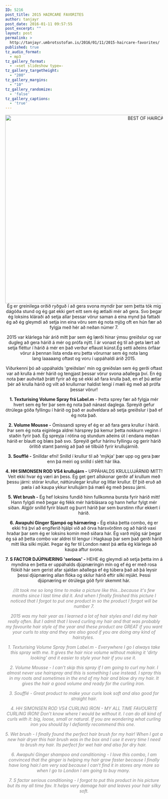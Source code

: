 ```yaml
---
ID: 5216
post_title: 2015 HAIRCARE FAVORITES
author: tanjayr
post_date: 2016-01-11 09:57:55
post_excerpt: ""
layout: post
permalink: >
  http://tanjayr.umbrotsstofan.is/2016/01/11/2015-haircare-favorites/
published: true
tz_audio_format:
  - mp3
tz_gallery_format:
  - -=set slideshow type=-
tz_gallery_targetheight:
  - "200"
tz_gallery_margins:
  - "10"
tz_gallery_randomize:
  - 'false'
tz_gallery_captions:
  - 'true'
---
```

<p style="text-align: center;"><img class="aligncenter size-large wp-image-5219" src="http://www.tanjayr.com/wp-content/uploads/2016/01/BEST-OF-HAIRCARE-1024x683.jpg" alt="BEST OF HAIRCARE" width="900" height="600" />Ég er greinilega orðið ryðguð í að gera svona myndir þar sem þetta tók mig dágóða stund og ég gat ekki gert eitt sem ég ætlaði mér að gera. Svo þegar ég loksins kláraði að setja allar þessar vörur saman á eina mynd þá fattaði ég að ég gleymdi að setja inn eina vöru sem ég nota mjög oft en hún fær að fylgja með hér að neðan númer 7.</p>
<p style="text-align: center;">2015 var klárlega hár árið mitt þar sem ég lærði hinar ýmsu greiðslur og var dugleg að gera hárið á mér og prófa nýtt. Í ár vonast ég til að geta lært að setja fléttur í hárið á mér en það verður eflaust kúnst.Ég setti aðeins örfáar vörur á þennan lista enda eru þetta vörurnar sem ég nota lang lang <span class="nwe">laaaaang</span> oftast og voru í uppáhaldi árið 2015.</p>
<p style="text-align: center;">Viðurkenni þó að uppáhalds 'greiðslan' mín og greiðslan sem ég gerði oftast var að krulla á mér hárið og tengjast þessar vörur svona aðallega því. En ég nota þær auðvitað þrátt fyrir að ég sé ekki að fara krulla það, en ef þú ætlar þér að krulla hárið og vilt að krullurnar haldist lengi í mæli ég með að prófa þessar vörur!</p>
<p style="text-align: center;"><strong>1. <span class="nwe">Texturising</span> <span class="nwe">Volume</span> <span class="nwe">Spray</span> frá <span class="nwe">Label.m</span></strong> - Þetta sprey fær að fylgja mér hvert sem ég fer þar sem ég nota það nánast daglega. Spreyið gefur ótrúlega góða fyllingu í hárið og það er auðveldara að setja greiðslur í það ef ég nota það.</p>
<p style="text-align: center;"><strong>2. <span class="nwe">Volume</span> <span class="nwe">Mousse</span> -</strong> Ómissandi sprey ef ég er að fara gera krullur í hárið. Þar sem ég nota eiginlega aldrei <span class="nwe">hársprey</span> þá kemur þetta nokkurn veginn í staðin fyrir það. Ég spreyja í rótina og stundum aðeins út í endana meðan hárið er blautt og blæs það svo. Spreyið gefur hárinu fyllingu og gerir hárið örlítið stamt þannig að það sé tilbúið fyrir krullujárnið.</p>
<p style="text-align: center;"><strong>3. <span class="nwe">Soufflé</span> -</strong> Snilldar efni! Snilld í krullur til að 'mýkja' þær upp og gera þær enn þá meiri og snilld í slétt hár líka.</p>
<p style="text-align: center;"><strong>4. <span class="nwe">HH</span> <span class="nwe">SIMONSEN</span> <span class="nwe">ROD</span> <span class="nwe">VS4</span> krullujárn -</strong> UPPÁHALDS KRULLUJÁRNIÐ MITT! Veit ekki hvar ég væri án þess. Ég get gert allskonar gerðir af krullum með þessu járni: stórar krullur, náttúrulegar krullur og litlar krullur. Ef þið eruð að pæla í að kaupa ykkur krullujárn þá mæli ég með þessu járni.</p>
<p style="text-align: center;"><strong>5. <span class="nwe">Wet</span> <span class="nwe">brush</span> -</strong> Ég hef loksins fundið hinn fullkomna bursta fyrir hárið mitt! Hann fylgdi með þegar ég fékk mér hárblásara og hann hefur fylgt mér síðan. Algjör snilld fyrir blautt og þurrt hárið þar sem burstinn rífur ekkert í hárið.</p>
<p style="text-align: center;"><strong>6. <span class="nwe">Awapuhi</span> <span class="nwe">Ginger</span> Sjampó og hárnæring -</strong> Ég elska þetta <span class="nwe">combo</span>, ég er ekki frá því að engiferið hjálpi við að örva hársvörðinn og að hárið vaxi hraðar þar sem ég er loksins komin með síðara hár. Ég varð mjög sár þegar ég sá að þetta <span class="nwe">combo</span> var aldrei til lengur í Hagkaup þar sem það gerði hárið mitt líka silki mjúkt. Þegar ég fer til <span class="nwe">London</span> næst þá ætla ég klárlega að kaupa aftur svona.</p>
<p style="text-align: center;"><strong>7. <span class="nwe">S</span> <span class="nwe">FACTOR</span> DJÚPNÆRING 'serious' - </strong><span class="nwe">HEHE</span> ég gleymdi að setja þetta inn á myndina en þetta er uppáhalds djúpnæringin mín og ef ég er með rosa flókið hár sem gerist afar sjaldan aðallega ef ég <span class="nwe">túbera</span> það að þá leysir þessi djúpnæring allan flóka og skilur hárið eftir silki mjúkt. Þessi djúpnæring er ótrúlega góð fyrir skemmt hár.</p>
<p style="text-align: center;"><span style="color: #808080;"><em>//It took me so long time to make a picture like this...because it's few months since I last time did it. And when I finally finished this picture I noticed that I forgot to put one product in so the product I forgot will be number 7.</em></span></p>
<p style="text-align: center;"><span style="color: #808080;"><em>2015 was my hair year as I learned a lot of hair styles and I did my hair really often. But I admit that I loved curling my hair and that was probably my favourite hair style of the year and these product are GREAT if you want your curls to stay and they are also good if you are doing any kind of hairstyles. </em></span></p>
<p style="text-align: center;"><span style="color: #808080;"><em>1. <span class="nwe">Texturising</span> <span class="nwe">Volume</span> <span class="nwe">Spray from</span> <span class="nwe">Label.m</span> - Everywhere I go I always take this spray with me. It gives the hair nice volume without making it 'dirty looking' and it easier to style your hair if you use it. </em></span></p>
<p style="text-align: center;"><span style="color: #808080;"><em>2. <span class="nwe">Volume</span> <span class="nwe">Mousse</span> - I can't skip this spray if I am going to curl my hair. I almost never use hairspray and this is something I use instead. I spray this in my roots and sometimes in the end of my hair and blow dry my hair. It gives the hair a good volume and ready for the curling iron. </em></span></p>
<p style="text-align: center;"><span style="color: #808080;"><em>3. <span class="nwe">Soufflé</span> - Great product to make your curls look soft and also good for straight hair.</em></span></p>
<p style="text-align: center;"><span style="color: #808080;"><em>4. <span class="nwe">HH</span> <span class="nwe">SIMONSEN</span> <span class="nwe">ROD</span> <span class="nwe">VS4</span> CURLING IRON - MY ALL TIME FAVOURITE CURLING IRON! Don't know where I would be without it. I can do all kind of curls with it: big, loose, small or natural. If you are wondering what curling iron you should by I defiantly recommend this one.  </em></span></p>
<p style="text-align: center;"><span style="color: #808080;"><em>5. <span class="nwe">Wet</span> <span class="nwe">brush</span> - I finally found the perfect hair brush for my hair! When I got a new hair dryer this hair brush was in the box and I use it every time I need to brush my hair. Its perfect for wet hair and also for dry hair. </em></span></p>
<p style="text-align: center;"><span style="color: #808080;"><em>6. <span class="nwe">Awapuhi</span> <span class="nwe">Ginger</span> shampoo and conditioning - I love this combo, I am convinced that the ginger is helping my hair grow faster because I finally have long hair.I am very sad because I can't find it in stores any more so when I go to London I am going to buy many. </em></span></p>
<p style="text-align: center;"><span style="color: #808080;"><em>7. <span class="nwe">S factor serious conditioning</span> - I forgot to put this product in his picture but its my all time fav. It helps very damage hair and leaves your hair silky soft.</em></span></p>